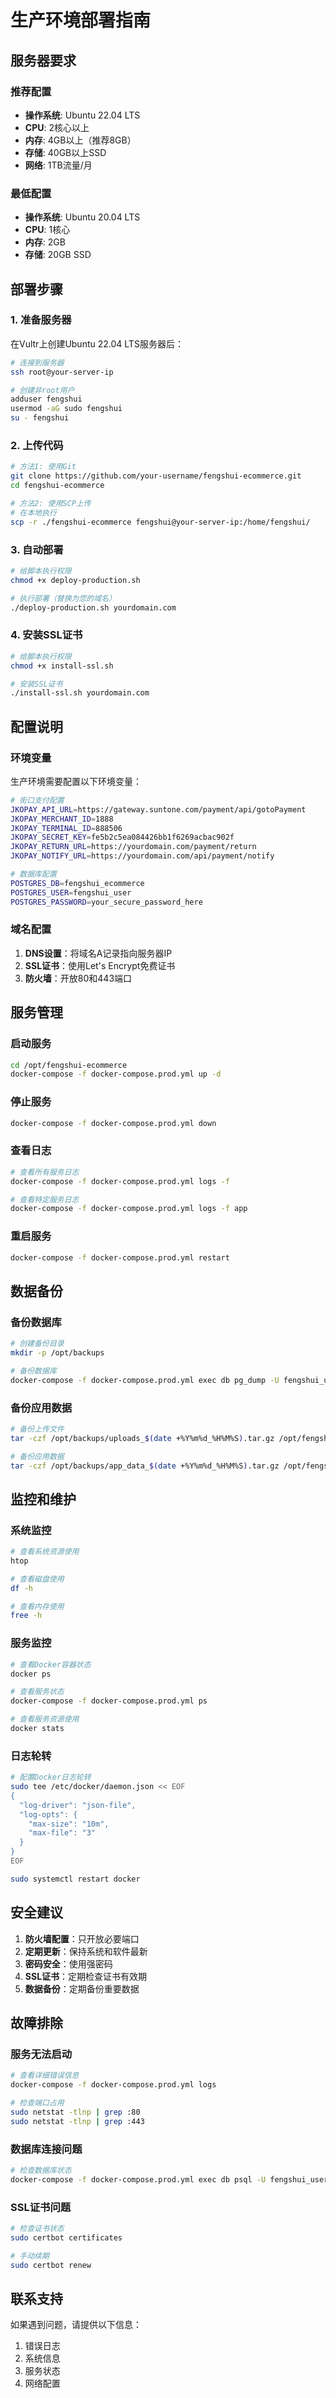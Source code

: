 # 生产环境部署指南

## 服务器要求

### 推荐配置
- **操作系统**: Ubuntu 22.04 LTS
- **CPU**: 2核心以上
- **内存**: 4GB以上（推荐8GB）
- **存储**: 40GB以上SSD
- **网络**: 1TB流量/月

### 最低配置
- **操作系统**: Ubuntu 20.04 LTS
- **CPU**: 1核心
- **内存**: 2GB
- **存储**: 20GB SSD

## 部署步骤

### 1. 准备服务器

在Vultr上创建Ubuntu 22.04 LTS服务器后：

```bash
# 连接到服务器
ssh root@your-server-ip

# 创建非root用户
adduser fengshui
usermod -aG sudo fengshui
su - fengshui
```

### 2. 上传代码

```bash
# 方法1: 使用Git
git clone https://github.com/your-username/fengshui-ecommerce.git
cd fengshui-ecommerce

# 方法2: 使用SCP上传
# 在本地执行
scp -r ./fengshui-ecommerce fengshui@your-server-ip:/home/fengshui/
```

### 3. 自动部署

```bash
# 给脚本执行权限
chmod +x deploy-production.sh

# 执行部署（替换为您的域名）
./deploy-production.sh yourdomain.com
```

### 4. 安装SSL证书

```bash
# 给脚本执行权限
chmod +x install-ssl.sh

# 安装SSL证书
./install-ssl.sh yourdomain.com
```

## 配置说明

### 环境变量

生产环境需要配置以下环境变量：

```bash
# 街口支付配置
JKOPAY_API_URL=https://gateway.suntone.com/payment/api/gotoPayment
JKOPAY_MERCHANT_ID=1888
JKOPAY_TERMINAL_ID=888506
JKOPAY_SECRET_KEY=fe5b2c5ea084426bb1f6269acbac902f
JKOPAY_RETURN_URL=https://yourdomain.com/payment/return
JKOPAY_NOTIFY_URL=https://yourdomain.com/api/payment/notify

# 数据库配置
POSTGRES_DB=fengshui_ecommerce
POSTGRES_USER=fengshui_user
POSTGRES_PASSWORD=your_secure_password_here
```

### 域名配置

1. **DNS设置**：将域名A记录指向服务器IP
2. **SSL证书**：使用Let's Encrypt免费证书
3. **防火墙**：开放80和443端口

## 服务管理

### 启动服务
```bash
cd /opt/fengshui-ecommerce
docker-compose -f docker-compose.prod.yml up -d
```

### 停止服务
```bash
docker-compose -f docker-compose.prod.yml down
```

### 查看日志
```bash
# 查看所有服务日志
docker-compose -f docker-compose.prod.yml logs -f

# 查看特定服务日志
docker-compose -f docker-compose.prod.yml logs -f app
```

### 重启服务
```bash
docker-compose -f docker-compose.prod.yml restart
```

## 数据备份

### 备份数据库
```bash
# 创建备份目录
mkdir -p /opt/backups

# 备份数据库
docker-compose -f docker-compose.prod.yml exec db pg_dump -U fengshui_user fengshui_ecommerce > /opt/backups/db_backup_$(date +%Y%m%d_%H%M%S).sql
```

### 备份应用数据
```bash
# 备份上传文件
tar -czf /opt/backups/uploads_$(date +%Y%m%d_%H%M%S).tar.gz /opt/fengshui-ecommerce/uploads/

# 备份应用数据
tar -czf /opt/backups/app_data_$(date +%Y%m%d_%H%M%S).tar.gz /opt/fengshui-ecommerce/data/
```

## 监控和维护

### 系统监控
```bash
# 查看系统资源使用
htop

# 查看磁盘使用
df -h

# 查看内存使用
free -h
```

### 服务监控
```bash
# 查看Docker容器状态
docker ps

# 查看服务状态
docker-compose -f docker-compose.prod.yml ps

# 查看服务资源使用
docker stats
```

### 日志轮转
```bash
# 配置Docker日志轮转
sudo tee /etc/docker/daemon.json << EOF
{
  "log-driver": "json-file",
  "log-opts": {
    "max-size": "10m",
    "max-file": "3"
  }
}
EOF

sudo systemctl restart docker
```

## 安全建议

1. **防火墙配置**：只开放必要端口
2. **定期更新**：保持系统和软件最新
3. **密码安全**：使用强密码
4. **SSL证书**：定期检查证书有效期
5. **数据备份**：定期备份重要数据

## 故障排除

### 服务无法启动
```bash
# 查看详细错误信息
docker-compose -f docker-compose.prod.yml logs

# 检查端口占用
sudo netstat -tlnp | grep :80
sudo netstat -tlnp | grep :443
```

### 数据库连接问题
```bash
# 检查数据库状态
docker-compose -f docker-compose.prod.yml exec db psql -U fengshui_user -d fengshui_ecommerce -c "SELECT 1;"
```

### SSL证书问题
```bash
# 检查证书状态
sudo certbot certificates

# 手动续期
sudo certbot renew
```

## 联系支持

如果遇到问题，请提供以下信息：
1. 错误日志
2. 系统信息
3. 服务状态
4. 网络配置

